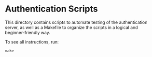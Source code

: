 # Authentication Scripts

This directory contains scripts to automate testing of the authentication server, as well as a Makefile to organize the scripts in a logical and beginner-friendly way.

To see all instructions, run:

```
make
```
